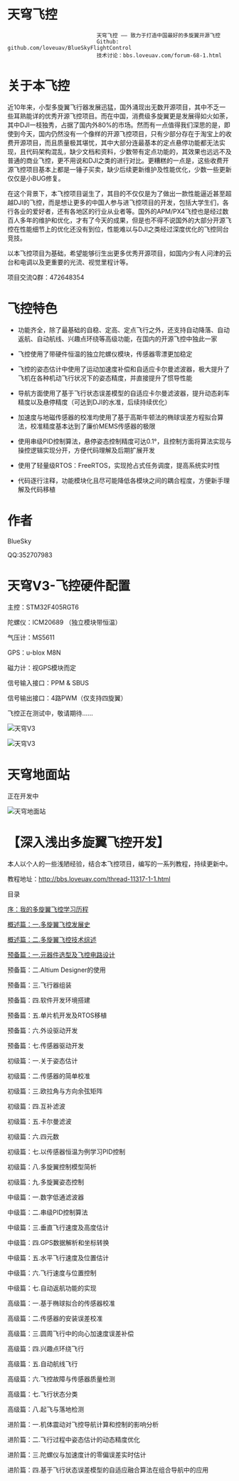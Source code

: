 # 天穹飞控

                                天穹飞控 —— 致力于打造中国最好的多旋翼开源飞控
                                Github: github.com/loveuav/BlueSkyFlightControl
                                技术讨论：bbs.loveuav.com/forum-68-1.html
							
# 关于本飞控
近10年来，小型多旋翼飞行器发展迅猛，国外涌现出无数开源项目，其中不乏一些耳熟能详的优秀开源飞控项目。而在中国，消费级多旋翼更是发展得如火如荼，其中DJI一枝独秀，占据了国内外80%的市场。然而有一点值得我们深思的是，即使到今天，国内仍然没有一个像样的开源飞控项目，只有少部分存在于淘宝上的收费开源项目，而且质量极其堪忧，其中大部分连最基本的定点悬停功能都无法实现，且代码架构混乱，缺少文档和资料，少数带有定点功能的，其效果也远远不及普通的商业飞控，更不用说和DJI之类的进行对比。更糟糕的一点是，这些收费开源飞控项目基本上都是一锤子买卖，缺少后续更新维护及性能优化，少数一些更新仅仅是小BUG修复。

在这个背景下，本飞控项目诞生了，其目的不仅仅是为了做出一款性能逼近甚至超越DJI的飞控，而是想让更多的中国人参与进飞控项目的开发，包括大学生们，各行各业的爱好者，还有各地区的行业从业者等。国外的APM/PX4飞控也是经过数百人多年的维护和优化，才有了今天的成果，但是也不得不说国外的大部分开源飞控在性能细节上的优化还没有到位，性能难以与DJI之类经过深度优化的飞控同台竞技。

以本飞控项目为基础，希望能够衍生出更多优秀开源项目，如国内少有人问津的云台和电调以及更重要的光流、视觉里程计等。

项目交流Q群：472648354

# 飞控特色
- 功能齐全，除了最基础的自稳、定高、定点飞行之外，还支持自动降落、自动返航、自动航线、兴趣点环绕等高级功能，在国内的开源飞控中独此一家

- 飞控使用了带硬件恒温的独立陀螺仪模块，传感器零漂更加稳定

- 飞控的姿态估计中使用了运动加速度补偿和自适应卡尔曼滤波器，极大提升了飞机在各种机动飞行状况下的姿态精度，并直接提升了惯导性能

- 导航方面使用了基于飞行状态误差模型的自适应卡尔曼滤波器，提升动态刹车精度以及悬停精度（可达到DJI的水准，后续持续优化）

- 加速度与地磁传感器的校准均使用了基于高斯牛顿法的椭球误差方程拟合算法，校准精度基本达到了廉价MEMS传感器的极限

- 使用串级PID控制算法，悬停姿态控制精度可达0.1°，且控制方面将算法实现与操控逻辑实现分开，方便代码理解及后期扩展开发

- 使用了轻量级RTOS：FreeRTOS，实现抢占式任务调度，提高系统实时性

- 代码逐行注释，功能模块化且尽可能降低各模块之间的耦合程度，方便新手理解及代码移植

# 作者
BlueSky

QQ:352707983

# 天穹V3-飞控硬件配置
主控：STM32F405RGT6

陀螺仪：ICM20689 （独立模块带恒温）

气压计：MS5611

GPS：u-blox M8N

磁力计：视GPS模块而定

信号输入接口：PPM & SBUS

信号输出接口：4路PWM（仅支持四旋翼）

飞控正在测试中，敬请期待......

![天穹V3](https://github.com/loveuav/BlueSkyFlightControl/blob/master/PIC/%E5%A4%A9%E7%A9%B9V3-%E6%AD%A3%E9%9D%A2.png)

![天穹V3](https://github.com/loveuav/BlueSkyFlightControl/blob/master/PIC/%E5%A4%A9%E7%A9%B9V3-%E8%83%8C%E9%9D%A2.png)

# 天穹地面站

正在开发中

![天穹地面站](https://github.com/loveuav/BlueSkyFlightControl/blob/master/PIC/BlueSkyPilot.jpg)


# 【深入浅出多旋翼飞控开发】
本人以个人的一些浅陋经验，结合本飞控项目，编写的一系列教程，持续更新中。

教程地址：http://bbs.loveuav.com/thread-11317-1-1.html

目录

[序：我的多旋翼飞控学习历程](http://bbs.loveuav.com/thread-11316-1-1.html)

[概述篇：一.多旋翼飞控发展史](http://bbs.loveuav.com/thread-693-1-1.html)

[概述篇：二.多旋翼飞控技术综述](http://bbs.loveuav.com/thread-11308-1-1.html)

[预备篇：一.元器件选型及飞控电路设计](http://bbs.loveuav.com/thread-11314-1-1.html)

预备篇：二.Altium Designer的使用

预备篇：三.飞行器组装

预备篇：四.软件开发环境搭建

预备篇：五.单片机开发及RTOS移植

预备篇：六.外设驱动开发

预备篇：七.传感器驱动开发

初级篇：一.关于姿态估计

初级篇：二.传感器的简单校准

初级篇：三.欧拉角与方向余弦矩阵

初级篇：四.互补滤波

初级篇：五.卡尔曼滤波

初级篇：六.四元数

初级篇：七.以传感器恒温为例学习PID控制

初级篇：八.多旋翼控制模型简析

初级篇：九.多旋翼姿态控制

中级篇：一.数字低通滤波器

中级篇：二.串级PID控制算法

中级篇：三.垂直飞行速度及高度估计

中级篇：四.GPS数据解析和坐标转换

中级篇：五.水平飞行速度及位置估计

中级篇：六.飞行速度与位置控制

中级篇：七.自动返航功能的实现

高级篇：一.基于椭球拟合的传感器校准

高级篇：二.传感器的安装误差校准

高级篇：三.圆周飞行中的向心加速度误差补偿

高级篇：四.兴趣点环绕飞行

高级篇：五.自动航线飞行

高级篇：六.飞控故障与传感器质量检测

高级篇：七.飞行状态分类

高级篇：八.起飞与落地检测

进阶篇：一.机体震动对飞控导航计算和控制的影响分析

进阶篇：二.飞行过程中姿态估计的动态精度优化

进阶篇：三.陀螺仪与加速度计的零偏误差实时估计

进阶篇：四.基于飞行状态误差模型的自适应融合算法在组合导航中的应用
